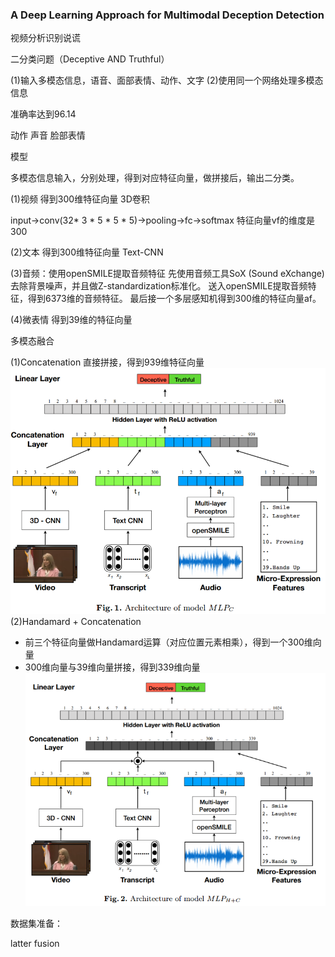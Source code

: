 ### A Deep Learning Approach for Multimodal Deception Detection

视频分析识别说谎


二分类问题（Deceptive AND Truthful）

(1)输入多模态信息，语音、面部表情、动作、文字
(2)使用同一个网络处理多模态信息

准确率达到96.14




动作
声音
脸部表情

模型

多模态信息输入，分别处理，得到对应特征向量，做拼接后，输出二分类。


(1)视频
得到300维特征向量
3D卷积

input->conv(32* 3 * 5 * 5 * 5)->pooling->fc->softmax
特征向量vf的维度是300

(2)文本
得到300维特征向量
Text-CNN

(3)音频：使用openSMILE提取音频特征
先使用音频工具SoX (Sound eXchange)去除背景噪声，并且做Z-standardization标准化。
送入openSMILE提取音频特征，得到6373维的音频特征。
最后接一个多层感知机得到300维的特征向量af。

(4)微表情
得到39维的特征向量


多模态融合

(1)Concatenation
直接拼接，得到939维特征向量
![](https://github.com/liyeUESTC/liye_project/blob/file_paper/images/QQ%E6%88%AA%E5%9B%BE20180820150331.png)
(2)Handamard + Concatenation
- 前三个特征向量做Handamard运算（对应位置元素相乘），得到一个300维向量
- 300维向量与39维向量拼接，得到339维向量
![](https://github.com/liyeUESTC/liye_project/blob/file_paper/images/QQ%E6%88%AA%E5%9B%BE20180820160644.png)

数据集准备：







latter fusion
